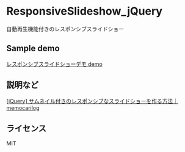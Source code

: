 ResponsiveSlideshow_jQuery
==========================

自動再生機能付きのレスポンシブスライドショー

## Sample demo

[レスポンシブスライドショーデモ demo](http://memocarilog.info/memocarilog-demo/ResponsiveSlideshow_jQuery/)

## 説明など

[[jQuery] サムネイル付きのレスポンシブなスライドショーを作る方法｜memocarilog](http://memocarilog.info/jquery/7531)

## ライセンス

MIT
